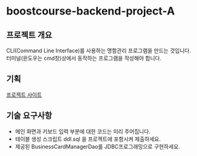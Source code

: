 # boostcourse-backend-project-A

##  프로젝트 개요
 CLI(Command Line Interface)를 사용하는 명함관리 프로그램을 만드는 것입니다.
 터미널(윈도우는 cmd창)상에서 동작하는 프로그램을 작성해야 합니다.

## 기획
[프로젝트 사이트](https://www.boostcourse.org/web326/project/205/content/164#summary)

## 기술 요구사항
* 메인 화면과 키보드 입력 부분에 대한 코드는 미리 주어집니다.
* 테이블 생성 스크립트 ddl.sql 을 프로젝트에 포함시켜 제출하세요.
* 제공된 BusinessCardManagerDao를 JDBC프로그래밍으로 구현하세요.
